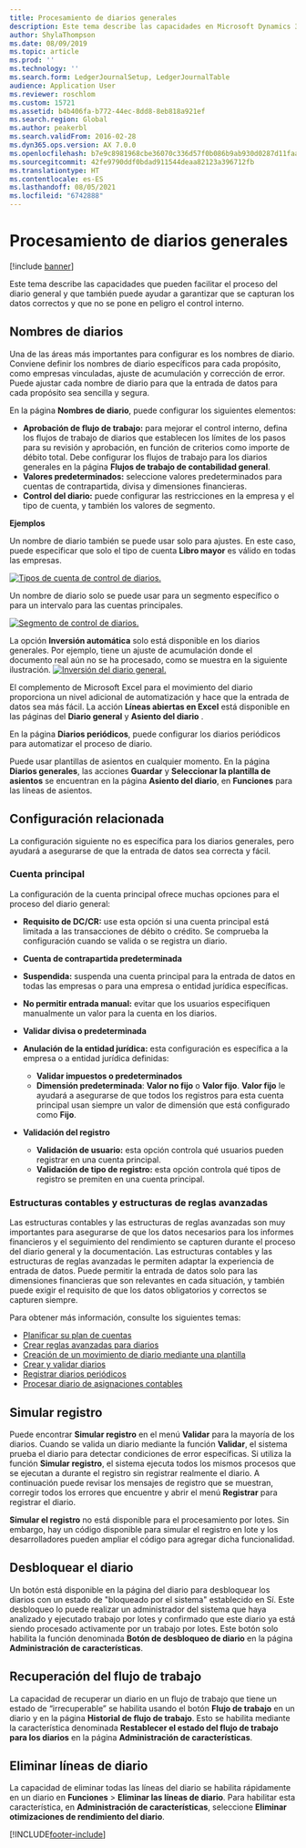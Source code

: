 ```yaml
---
title: Procesamiento de diarios generales
description: Este tema describe las capacidades en Microsoft Dynamics 365 Finance que pueden facilitar el proceso del diario general y que también puede ayudar a garantizar que se capturan los datos correctos y que no se pone en peligro el control interno.
author: ShylaThompson
ms.date: 08/09/2019
ms.topic: article
ms.prod: ''
ms.technology: ''
ms.search.form: LedgerJournalSetup, LedgerJournalTable
audience: Application User
ms.reviewer: roschlom
ms.custom: 15721
ms.assetid: b4b406fa-b772-44ec-8dd8-8eb818a921ef
ms.search.region: Global
ms.author: peakerbl
ms.search.validFrom: 2016-02-28
ms.dyn365.ops.version: AX 7.0.0
ms.openlocfilehash: b7e9c8981968cbe36070c336d57f0b086b9ab930d0287d11faaeb0f32ee46364
ms.sourcegitcommit: 42fe9790ddf0bdad911544deaa82123a396712fb
ms.translationtype: HT
ms.contentlocale: es-ES
ms.lasthandoff: 08/05/2021
ms.locfileid: "6742888"
---
```

# <a name="general-journal-processing"></a>Procesamiento de diarios generales

[!include [banner](../includes/banner.md)]

Este tema describe las capacidades que pueden facilitar el proceso del diario general y que también puede ayudar a garantizar que se capturan los datos correctos y que no se pone en peligro el control interno.  

## <a name="journal-names"></a>Nombres de diarios

Una de las áreas más importantes para configurar es los nombres de diario. Conviene definir los nombres de diario específicos para cada propósito, como empresas vinculadas, ajuste de acumulación y corrección de error. Puede ajustar cada nombre de diario para que la entrada de datos para cada propósito sea sencilla y segura. 

En la página **Nombres de diario**, puede configurar los siguientes elementos:

-   **Aprobación de flujo de trabajo:** para mejorar el control interno, defina los flujos de trabajo de diarios que establecen los límites de los pasos para su revisión y aprobación, en función de criterios como importe de débito total. Debe configurar los flujos de trabajo para los diarios generales en la página **Flujos de trabajo de contabilidad general**.
-   **Valores predeterminados:** seleccione valores predeterminados para cuentas de contrapartida, divisa y dimensiones financieras.
-   **Control del diario:** puede configurar las restricciones en la empresa y el tipo de cuenta, y también los valores de segmento. 

**Ejemplos**

Un nombre de diario también se puede usar solo para ajustes. En este caso, puede especificar que solo el tipo de cuenta **Libro mayor** es válido en todas las empresas. 

[![Tipos de cuenta de control de diarios.](./media/journal-control-account-types1.png)](./media/journal-control-account-types1.png)

Un nombre de diario solo se puede usar para un segmento específico o para un intervalo para las cuentas principales. 

[![Segmento de control de diarios.](./media/journal-control-segment1.png)](./media/journal-control-segment1.png)

La opción **Inversión automática** solo está disponible en los diarios generales. Por ejemplo, tiene un ajuste de acumulación donde el documento real aún no se ha procesado, como se muestra en la siguiente ilustración.
[![Inversión del diario general.](./media/general-journal-reversing1.png)](./media/general-journal-reversing1.png) 

El complemento de Microsoft Excel para el movimiento del diario proporciona un nivel adicional de automatización y hace que la entrada de datos sea más fácil. La acción **Líneas abiertas en Excel** está disponible en las páginas del **Diario general** y **Asiento del diario** . 

En la página **Diarios periódicos**, puede configurar los diarios periódicos para automatizar el proceso de diario. 

Puede usar plantillas de asientos en cualquier momento. En la página **Diarios generales**, las acciones **Guardar** y **Seleccionar la plantilla de asientos** se encuentran en la página **Asiento del diario**, en **Funciones** para las líneas de asientos.

## <a name="related-setup"></a>Configuración relacionada
La configuración siguiente no es específica para los diarios generales, pero ayudará a asegurarse de que la entrada de datos sea correcta y fácil.

### <a name="main-account"></a>Cuenta principal

La configuración de la cuenta principal ofrece muchas opciones para el proceso del diario general:

-   **Requisito de DC/CR:** use esta opción si una cuenta principal está limitada a las transacciones de débito o crédito. Se comprueba la configuración cuando se valida o se registra un diario.

-   **Cuenta de contrapartida predeterminada**
-   **Suspendida:** suspenda una cuenta principal para la entrada de datos en todas las empresas o para una empresa o entidad jurídica específicas.
-   **No permitir entrada manual:** evitar que los usuarios especifiquen manualmente un valor para la cuenta en los diarios.
-   **Validar divisa o predeterminada**
-   **Anulación de la entidad jurídica:** esta configuración es específica a la empresa o a entidad jurídica definidas:
    -   **Validar impuestos o predeterminados**
    -   **Dimensión predeterminada**: **Valor no fijo** o **Valor fijo**. **Valor fijo** le ayudará a asegurarse de que todos los registros para esta cuenta principal usan siempre un valor de dimensión que está configurado como **Fijo**.
-   **Validación del registro**
    -   **Validación de usuario:** esta opción controla qué usuarios pueden registrar en una cuenta principal.
    -   **Validación de tipo de registro:** esta opción controla qué tipos de registro se premiten en una cuenta principal.

### <a name="accounting-structures-and-advanced-rules-structures"></a>Estructuras contables y estructuras de reglas avanzadas

Las estructuras contables y las estructuras de reglas avanzadas son muy importantes para asegurarse de que los datos necesarios para los informes financieros y el seguimiento del rendimiento se capturen durante el proceso del diario general y la documentación. Las estructuras contables y las estructuras de reglas avanzadas le permiten adaptar la experiencia de entrada de datos. Puede permitir la entrada de datos solo para las dimensiones financieras que son relevantes en cada situación, y también puede exigir el requisito de que los datos obligatorios y correctos se capturen siempre.

Para obtener más información, consulte los siguientes temas:
- [Planificar su plan de cuentas](plan-chart-of-accounts.md) 
- [Crear reglas avanzadas para diarios](tasks/create-advanced-rules-journals.md)
- [Creación de un movimiento de diario mediante una plantilla](tasks/create-journal-entry-template.md)
- [Crear y validar diarios](tasks/create-validate-journals.md)
- [Registrar diarios periódicos](tasks/post-periodic-journals.md)
- [Procesar diario de asignaciones contables](tasks/process-ledger-allocation-journal.md)

## <a name="simulate-posting"></a>Simular registro
Puede encontrar **Simular registro** en el menú **Validar** para la mayoría de los diarios. Cuando se valida un diario mediante la función **Validar**, el sistema prueba el diario para detectar condiciones de error específicas. Si utiliza la función **Simular registro**, el sistema ejecuta todos los mismos procesos que se ejecutan a durante el registro sin registrar realmente el diario. A continuación puede revisar los mensajes de registro que se muestran, corregir todos los errores que encuentre y abrir el menú **Registrar** para registrar el diario. 

**Simular el registro** no está disponible para el procesamiento por lotes. Sin embargo, hay un código disponible para simular el registro en lote y los desarrolladores pueden ampliar el código para agregar dicha funcionalidad.  

## <a name="journal-unlock"></a>Desbloquear el diario
Un botón está disponible en la página del diario para desbloquear los diarios con un estado de "bloqueado por el sistema" establecido en Sí. Este desbloqueo lo puede realizar un administrador del sistema que haya analizado y ejecutado trabajo por lotes y confirmado que este diario ya está siendo procesado activamente por un trabajo por lotes. Este botón solo habilita la función denominada **Botón de desbloqueo de diario** en la página **Administración de características**. 

## <a name="workflow-recall"></a>Recuperación del flujo de trabajo 
La capacidad de recuperar un diario en un flujo de trabajo que tiene un estado de “irrecuperable” se habilita usando el botón **Flujo de trabajo** en un diario y en la página **Historial de flujo de trabajo**. Esto se habilita mediante la característica denominada **Restablecer el estado del flujo de trabajo para los diarios** en la página **Administración de características**.

## <a name="delete-journal-lines"></a>Eliminar líneas de diario
La capacidad de eliminar todas las líneas del diario se habilita rápidamente en un diario en **Funciones** > **Eliminar las líneas de diario**. Para habilitar esta característica, en **Administración de características**, seleccione **Eliminar otimizaciones de rendimiento del diario**.


[!INCLUDE[footer-include](../../includes/footer-banner.md)]